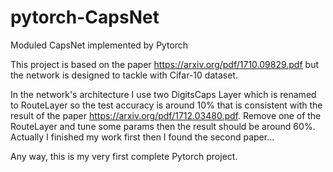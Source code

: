 # pytorch-CapsNet
Moduled CapsNet implemented by Pytorch

This project is based on the paper https://arxiv.org/pdf/1710.09829.pdf 
but the network is designed to tackle with Cifar-10 dataset.

In the network's architecture I use two DigitsCaps Layer which is renamed to RouteLayer so the test accuracy is around 10% that is consistent with the result of the paper https://arxiv.org/pdf/1712.03480.pdf. Remove one of the RouteLayer and tune some params then the result should be around 60%.
Actually I finished my work first then I found the second paper...

Any way, this is my very first complete Pytorch project.
